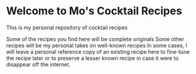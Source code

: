 # Welcome to Mo's Cocktail Recipes

This is my personal repository of cocktail recipes

Some of the recipes you find here will be complete originals
Some other recipes will be my personal takes on well-known recipes
In some cases, I will leave a personal reference copy of an existing recipe
here to fine-tune the recipe later or to preserve a lesser known recipe in case
it were to disappear off the internet. 
